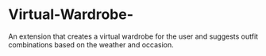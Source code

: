 # Virtual-Wardrobe-
An extension that creates a virtual wardrobe for the user and suggests outfit combinations based on the weather and occasion.
